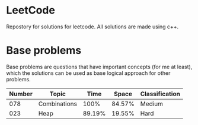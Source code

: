 # LeetCode

Repostory for solutions for leetcode. All solutions are made using c++.

# Base problems

Base problems are questions that have important concepts (for me at least), which the solutions can be used as base logical approach for other problems. 


|Number| Topic       | Time | Space|Classification|
|------|-------------|------|------|--------------|
|078   | Combinations|100%  |84.57%| Medium       |
|023   | Heap        |89.19%|19.55%| Hard         |

